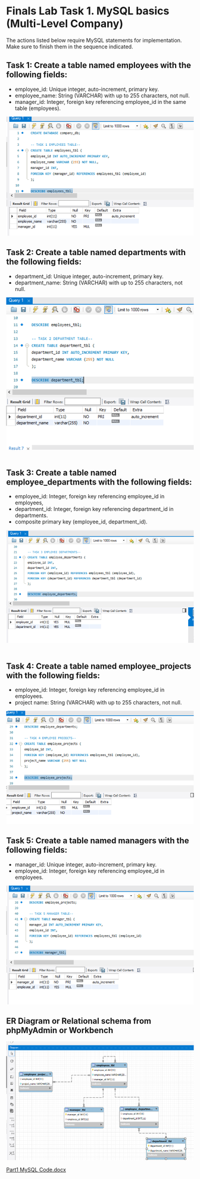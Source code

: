 # ‎Finals Lab Task 1. MySQL basics (Multi-Level Company)
The actions listed below require MySQL statements for implementation.
Make sure to finish them in the sequence indicated.
‎
## Task 1: Create a table named employees with the following fields:
- ‎employee_id: Unique integer, auto-increment, primary key.
- ‎employee_name: String (VARCHAR) with up to 255 characters, not null.
- ‎manager_id: Integer, foreign key referencing employee_id in the same table (employees).
  
‎![screenshot](/Finals%20Lab%20Task%201/Images/MySQL1.png)

## Task 2: Create a table named departments with the following fields:
- department_id: Unique integer, auto-increment, primary key.
- department_name: String (VARCHAR) with up to 255 characters, not null.

‎![screenshot](/Finals%20Lab%20Task%201/Images/MySQL2.png)
‎
## Task 3: Create a table named employee_departments with the following fields:
- ‎employee_id: Integer, foreign key referencing employee_id in employees,
- department_id: Integer, foreign key referencing department_id in departments.
-  composite primary key (employee_id, department_id).

‎![screenshot](/Finals%20Lab%20Task%201/Images/MySQL3.png)
‎
## Task 4: Create a table named employee_projects with the following fields:
- ‎employee_id: Integer, foreign key referencing employee_id in employees.
- project name: String (VARCHAR) with up to 255 characters, not null.

‎![screenshot](/Finals%20Lab%20Task%201/Images/MySQL4.png)

## Task 5: Create a table named managers with the following fields:
- ‎manager_id: Unique integer, auto-increment, primary key.‎
- employee_id: Integer, foreign key referencing employee_id in employees.

‎![screenshot](/Finals%20Lab%20Task%201/Images/MySQL5.png)

## ER Diagram or Relational schema from phpMyAdmin or Workbench

‎![screenshot](/Finals%20Lab%20Task%201/Images/MySQLERD.png)

[Part1 MySQL Code.docx](https://github.com/user-attachments/files/19725738/Part1.MySQL.Code.docx)

